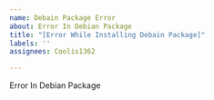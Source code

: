 ```yaml
---
name: Debain Package Error
about: Error In Debian Package
title: "[Error While Installing Debain Package]"
labels: ''
assignees: Coolis1362

---
```


Error In Debian Package
